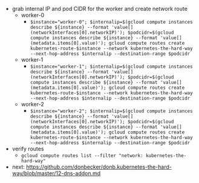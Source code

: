 * grab internal IP and pod CIDR for the worker and create network route
    * worker-0
        * `$instance="worker-0"; $internalip=$(gcloud compute instances describe ${instance} --format 'value[](networkInterfaces[0].networkIP)'); $podcidr=$(gcloud compute instances describe ${instance} --format 'value[](metadata.items[0].value)'); gcloud compute routes create kubernetes-route-$instance --network kubernetes-the-hard-way --next-hop-address $internalip --destination-range $podcidr`
    * worker-1
        * `$instance="worker-1"; $internalip=$(gcloud compute instances describe ${instance} --format 'value[](networkInterfaces[0].networkIP)'); $podcidr=$(gcloud compute instances describe ${instance} --format 'value[](metadata.items[0].value)'); gcloud compute routes create kubernetes-route-$instance --network kubernetes-the-hard-way --next-hop-address $internalip --destination-range $podcidr`
    * worker-2
        * `$instance="worker-2"; $internalip=$(gcloud compute instances describe ${instance} --format 'value[](networkInterfaces[0].networkIP)'); $podcidr=$(gcloud compute instances describe ${instance} --format 'value[](metadata.items[0].value)'); gcloud compute routes create kubernetes-route-$instance --network kubernetes-the-hard-way --next-hop-address $internalip --destination-range $podcidr`
* verify routes
    * `gcloud compute routes list --filter "network: kubernetes-the-hard-way"`
* next: https://github.com/donbecker/donb.kubernetes-the-hard-way/blob/master/12-dns-addon.md
